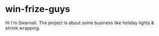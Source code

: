 # win-frize-guys
Hi I'm Swarnali. 
The project is about some business like holiday lights & shrink wrapping.
